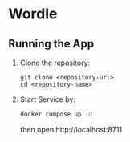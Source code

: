 # Wordle

## Running the App
1. Clone the repository:

   ```
   git clone <repository-url>
   cd <repository-name>
   ```

2. Start Service by:
    ```sh
    docker compose up -d
    ```
    then open http://localhost:8711

